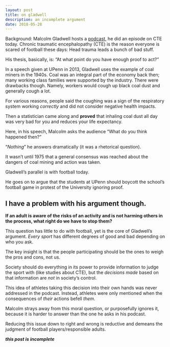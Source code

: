 ```yaml
---
layout: post
title: on gladwell
description: an incomplete argument
date: 2018-05-28
---
```


Background: Malcolm Gladwell hosts a [podcast](http://revisionisthistory.com/seasons?selected=season-3), he did an episode on CTE today. Chronic traumatic encephalopathy (CTE) is the reason everyone is scared of football these days: Head trauma leads a bunch of bad stuff.

His thesis, basically, is: “At what point do you have enough proof to act?”

In a speech given at UPenn in 2013, Gladwell uses the example of coal miners in the 1940s. Coal was an integral part of the economy back then; many working class families were supported by the industry. There were drawbacks though. Namely, workers would cough up black coal dust and generally cough a lot. 

For various reasons, people said the coughing was a sign of the respiratory system working *correctly* and did not consider negative health impacts.

Then a statistician came along and **proved** that inhaling coal dust all day was very bad for you and reduces your life expectancy.

Here, in his speech, Malcolm asks the audience “What do you think happened then?”

“*Nothing*” he answers dramatically (it was a rhetorical question).

It wasn’t until 1975 that a general consensus was reached about the dangers of coal mining and action was taken. 

Gladwell’s parallel is with football today.

He goes on to argue that the students at UPenn should boycott the school’s football game in protest of the University ignoring proof.

## **I have a problem with his argument though.**

**If an adult is aware of the risks of an activity and is not harming others in the process, what right do we have to stop them?**

This question has little to do with football, yet is the core of Gladwell’s argument. *Every sport* has different degrees of good and bad depending on who you ask.

The key insight is that the people participating should be the ones to weigh the pros and cons, not us. 

Society should do everything in its power to provide information to judge the sport with (like studies about CTE), but the *decisions made* based on that information are *not* in society’s control.

This idea of athletes taking this decision into their own hands was never addressed in the podcast. Instead, athletes were only mentioned when the consequences of *their* actions befell *them*.

Malcolm strays away from this moral question, or purposefully ignores it, because it is harder to answer than the one he asks in his podcast.

Reducing this issue down to right and wrong is reductive and demeans the judgment of football players/responsible adults.


***this post is incomplete***
